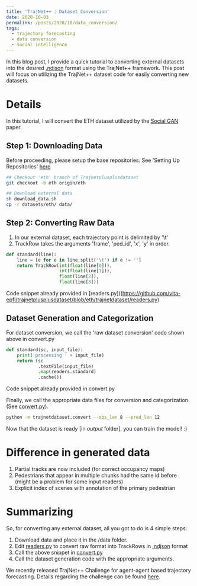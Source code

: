 ```yaml
---
title: 'TrajNet++ : Dataset Conversion'
date: 2020-10-03
permalink: /posts/2020/10/data_conversion/
tags:
  - trajectory forecasting
  - data conversion
  - social intelligence
---
```


In this blog post, I provide a quick tutorial to converting external datasets into the desired [.ndjson](http://ndjson.org/) format using the TrajNet++ framework. This post will focus on utilizing the TrajNet++ dataset code for easily converting new datasets.

<!-- Overview
========

On a high-level, Trajnet++ dataset code does three primary functions:

1. [readers.py](https://github.com/vita-epfl/trajnetplusplusdataset/blob/master/trajnetdataset/readers.py): This code converts the raw dataset files into trackrows in .ndjson format

2. [scene.py](https://github.com/vita-epfl/trajnetplusplusdataset/blob/master/trajnetdataset/scene.py): This code constructs the different scenes (i.e. the dataset samples), as per the specification provided, from the trackrows.

3. [get_type.py](https://github.com/vita-epfl/trajnetplusplusdataset/blob/master/trajnetdataset/get_type.py): This code performs trajectory categorization for every scene. Read more about our trajectory categorization [here](https://arxiv.org/pdf/2007.03639v2.pdf).  -->


Details
=======

In this tutorial, I will convert the ETH dataset utilized by the [Social GAN](https://github.com/agrimgupta92/sgan) paper.


Step 1: Downloading Data
------------------------

Before proceeding, please setup the base repositories. See 'Setting Up Repositories' [here](https://thedebugger811.github.io/posts/2020/03/intro_trajnetpp/)

```bash
## Checkout 'eth' branch of Trajnetplusplusdataset
git checkout -b eth origin/eth

## Download external data
sh download_data.sh
cp -r datasets/eth/ data/

```

Step 2: Converting Raw Data
---------------------------

1. In our external dataset, each trajectory point is delimited by '\t'
2. TrackRow takes the arguments 'frame', 'ped_id', 'x', 'y' in order.

```python
def standard(line):
    line = [e for e in line.split('\t') if e != '']
    return TrackRow(int(float(line[0])),
                    int(float(line[1])),
                    float(line[2]),
                    float(line[3]))
```

Code snippet already provided in [readers.py]((https://github.com/vita-epfl/trajnetplusplusdataset/blob/eth/trajnetdataset/readers.py)

Dataset Generation and Categorization
-------------------------------------

For dataset conversion, we call the 'raw dataset conversion' code shown above in convert.py

```python
def standard(sc, input_file):
    print('processing ' + input_file)
    return (sc
            .textFile(input_file)
            .map(readers.standard)
            .cache())
```

Code snippet already provided in convert.py

Finally, we call the appropriate data files for conversion and categorization (See [convert.py](https://github.com/vita-epfl/trajnetplusplusdataset/blob/eth/trajnetdataset/convert.py)).

```bash
python -m trajnetdataset.convert --obs_len 8 --pred_len 12
```

Now that the dataset is ready [in _output_ folder], you can train the model! :)

Difference in generated data
============================

1. Partial tracks are now included (for correct occupancy maps)
2. Pedestrians that appear in multiple chunks had the same id before (might be a problem for some input readers)
3. Explicit index of scenes with annotation of the primary pedestrian

Summarizing
===========

So, for converting any external dataset, all you got to do is 4 simple steps:
1. Download data and place it in the /data folder. 
2. Edit [readers.py](https://github.com/vita-epfl/trajnetplusplusdataset/blob/master/trajnetdataset/readers.py) to convert raw format into TrackRows in [.ndjson](http://ndjson.org/) format
3. Call the above snippet in [convert.py](https://github.com/vita-epfl/trajnetplusplusdataset/blob/master/trajnetdataset/convert.py)
4. Call the dataset generation code with the appropriate arguments.



We recently released TrajNet++ Challenge for agent-agent based trajectory forecasting. Details regarding the challenge can be found [here](https://www.aicrowd.com/challenges/trajnet-a-trajectory-forecasting-challenge).

